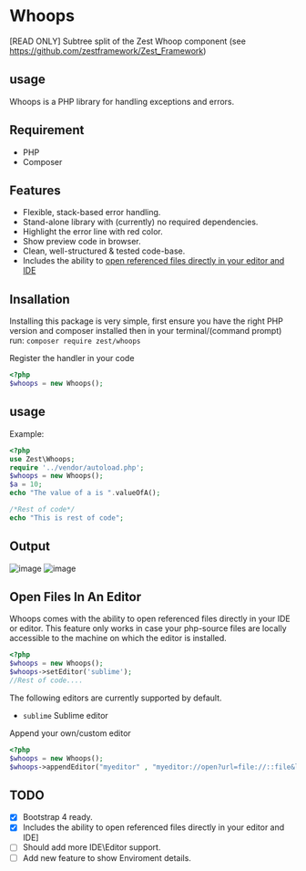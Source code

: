 # Whoops
[READ ONLY] Subtree split of the Zest Whoop component (see https://github.com/zestframework/Zest_Framework)


## usage
Whoops is a PHP library for handling exceptions and errors.

## Requirement
- PHP
- Composer

## Features
- Flexible, stack-based error handling.
- Stand-alone library with (currently) no required dependencies.
- Highlight the error line with red color.
- Show preview code in browser.
- Clean, well-structured & tested code-base.
-   Includes the ability to  [open referenced files directly in your editor and IDE](#open-files-in-an-editor)

## Insallation
Installing this package is very simple, first ensure you have the right PHP version and composer installed then in your terminal/(command prompt) run: 
```composer require zest/whoops```

Register the handler in your code
```php
<?php
$whoops = new Whoops();
```

## usage
Example:
```php
<?php 
use Zest\Whoops;
require '../vendor/autoload.php';
$whoops = new Whoops();
$a = 10;
echo "The value of a is ".valueOfA();

/*Rest of code*/
echo "This is rest of code";
```

## Output

![image](https://raw.githubusercontent.com/zest-framework/Whoops/cca3c4277523797ad75ff6d9f053dc26290f6151/image/error.png)
![image](https://raw.githubusercontent.com/zest-framework/Whoops/cca3c4277523797ad75ff6d9f053dc26290f6151/image/error1.png)

## Open Files In An Editor
Whoops comes with the ability to open referenced files directly in your IDE or editor. This feature only works in case your php-source files are locally accessible to the machine on which the editor is installed.
```php
<?php
$whoops = new Whoops();
$whoops->setEditor('sublime');
//Rest of code....
```
The following editors are currently supported by default.

- ``sublime`` Sublime editor 

Append your own/custom editor
```php
<?php
$whoops = new Whoops();
$whoops->appendEditor("myeditor" , "myeditor://open?url=file://::file&line=::line",)
```
## TODO

- [x] Bootstrap 4 ready.	 
- [x]   Includes the ability to  open referenced files directly in your editor and IDE]
- [ ]  Should add more IDE\Editor support.
- [ ] Add new feature to show Enviroment details.
